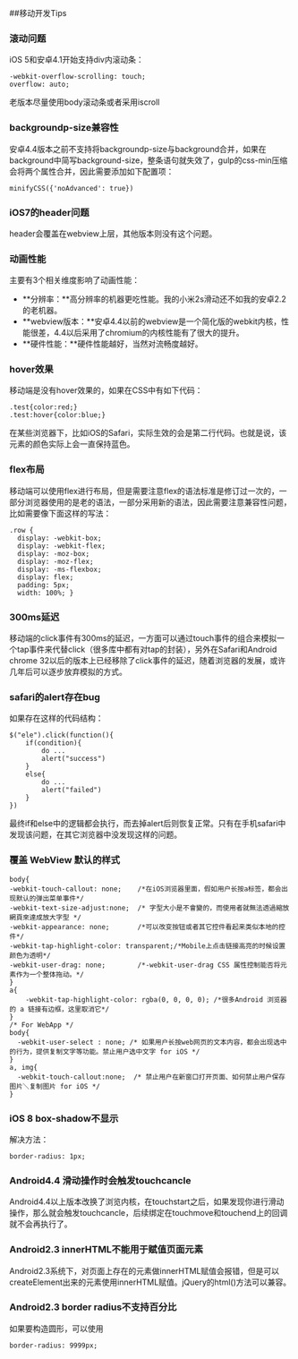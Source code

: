 ##移动开发Tips
### 滚动问题
iOS 5和安卓4.1开始支持div内滚动条：

    -webkit-overflow-scrolling: touch; 
    overflow: auto;    
老版本尽量使用body滚动条或者采用iscroll
### backgroundp-size兼容性
安卓4.4版本之前不支持将backgroundp-size与background合并，如果在background中简写background-size，整条语句就失效了，gulp的css-min压缩会将两个属性合并，因此需要添加如下配置项：

    minifyCSS({'noAdvanced': true})
    
### iOS7的header问题
header会覆盖在webview上层，其他版本则没有这个问题。

### 动画性能
主要有3个相关维度影响了动画性能：
- **分辨率：**高分辨率的机器更吃性能。我的小米2s滑动还不如我的安卓2.2的老机器。
- **webview版本：**安卓4.4以前的webview是一个简化版的webkit内核，性能很差，4.4以后采用了chromium的内核性能有了很大的提升。
- **硬件性能：**硬件性能越好，当然对流畅度越好。

### hover效果
移动端是没有hover效果的，如果在CSS中有如下代码：

    .test{color:red;}
    .test:hover{color:blue;}
在某些浏览器下，比如iOS的Safari，实际生效的会是第二行代码。也就是说，该元素的颜色实际上会一直保持蓝色。
### flex布局
移动端可以使用flex进行布局，但是需要注意flex的语法标准是修订过一次的，一部分浏览器使用的是老的语法，一部分采用新的语法，因此需要注意兼容性问题，比如需要像下面这样的写法：

    .row {
      display: -webkit-box;
      display: -webkit-flex;
      display: -moz-box;
      display: -moz-flex;
      display: -ms-flexbox;
      display: flex;
      padding: 5px;
      width: 100%; }
### 300ms延迟
移动端的click事件有300ms的延迟，一方面可以通过touch事件的组合来模拟一个tap事件来代替click（很多库中都有对tap的封装），另外在Safari和Android chrome 32以后的版本上已经移除了click事件的延迟，随着浏览器的发展，或许几年后可以逐步放弃模拟的方式。

### safari的alert存在bug
如果存在这样的代码结构：

    $("ele").click(function(){
        if(condition){
            do ...
            alert("success")
        }
        else{
            do ...
            alert("failed")
        }
    })
最终if和else中的逻辑都会执行，而去掉alert后则恢复正常。只有在手机safari中发现该问题，在其它浏览器中没发现这样的问题。
### 覆盖 WebView 默认的样式
    body{
	-webkit-touch-callout: none;	/*在iOS浏览器里面，假如用户长按a标签，都会出现默认的弹出菜单事件*/
	-webkit-text-size-adjust:none;	/* 字型大小是不會變的，而使用者就無法透過縮放網頁來達成放大字型 */
	-webkit-appearance: none;		/*可以改变按钮或者其它控件看起来类似本地的控件*/
	-webkit-tap-highlight-color: transparent;/*Mobile上点击链接高亮的时候设置颜色为透明*/ 
	-webkit-user-drag: none; 		/*-webkit-user-drag CSS 属性控制能否将元素作为一个整体拖动。*/
    }
    a{
    	-webkit-tap-highlight-color: rgba(0, 0, 0, 0); /*很多Android 浏览器的 a 链接有边框，这里取消它*/
    }
    /* For WebApp */
    body{  
      -webkit-user-select : none; /* 如果用户长按web网页的文本内容，都会出现选中的行为，提供复制文字等功能。禁止用户选中文字 for iOS */
    } 
    a, img{  
      -webkit-touch-callout:none;  /* 禁止用户在新窗口打开页面、如何禁止用户保存图片＼复制图片 for iOS */  
    } 
    
### iOS 8 box-shadow不显示
解决方法：

    border-radius: 1px;
### Android4.4 滑动操作时会触发touchcancle
Android4.4以上版本改换了浏览内核，在touchstart之后，如果发现你进行滑动操作，那么就会触发touchcancle，后续绑定在touchmove和touchend上的回调就不会再执行了。

### Android2.3 innerHTML不能用于赋值页面元素
Android2.3系统下，对页面上存在的元素做innerHTML赋值会报错，但是可以createElement出来的元素使用innerHTML赋值。jQuery的html()方法可以兼容。

### Android2.3 border radius不支持百分比
如果要构造圆形，可以使用

    border-radius: 9999px;